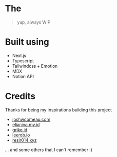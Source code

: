 # The

> yup, always WIP

# Built using

- Next.js
- Typescript
- Tailwindcss + Emotion
- MDX
- Notion API

# Credits

Thanks for being my inspirations building this project

- [joshwcomeau.com](https://joshwcomeau.com)
- [elianiva.my.id](https://elianiva.my.id)
- [griko.id](https://griko.id)
- [leerob.io](https://leerob.io)
- [resir014.xyz](https://resir014.xyz)

... and some others that I can't remember :)
